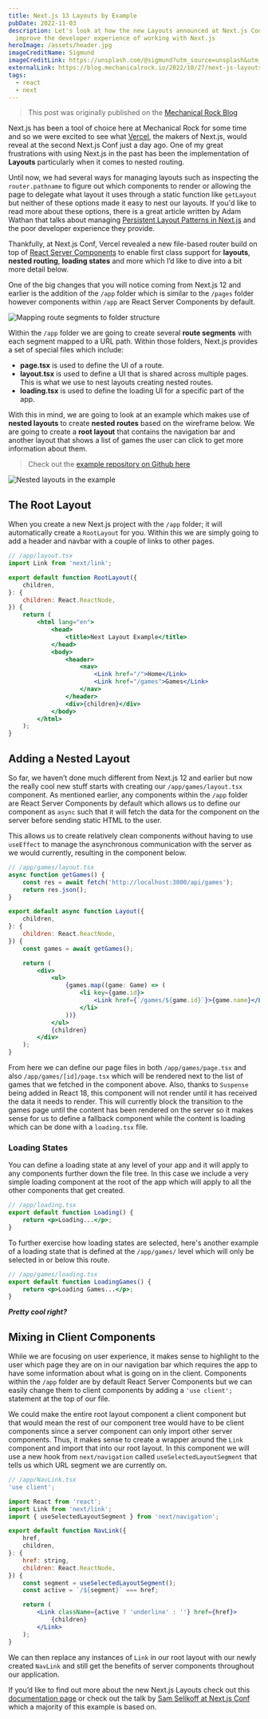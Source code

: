 ```yaml
---
title: Next.js 13 Layouts by Example
pubDate: 2022-11-03
description: Let's look at how the new Layouts announced at Next.js Conf 2022
  improve the developer experience of working with Next.js
heroImage: /assets/header.jpg
imageCreditName: Sigmund
imageCreditLink: https://unsplash.com/@sigmund?utm_source=unsplash&utm_medium=referral&utm_content=creditCopyText
externalLink: https://blog.mechanicalrock.io/2022/10/27/next-js-layouts-by-example.html
tags:
  - react
  - next
---
```


> This post was originally published on the [Mechanical Rock Blog](https://blog.mechanicalrock.io/2022/10/27/next-js-layouts-by-example.html)

Next.js has been a tool of choice here at Mechanical Rock for some time and so we were excited to see what [Vercel](https://vercel.com/), the makers of Next.js, would reveal at the second Next.js Conf just a day ago. One of my great frustrations with using Next.js in the past has been the implementation of **Layouts** particularly when it comes to nested routing.

Until now, we had several ways for managing layouts such as inspecting the `router.pathname` to figure out which components to render or allowing the page to delegate what layout it uses through a static function like `getLayout` but neither of these options made it easy to nest our layouts. If you'd like to read more about these options, there is a great article written by Adam Wathan that talks about managing [Persistent Layout Patterns in Next.js](https://adamwathan.me/2019/10/17/persistent-layout-patterns-in-nextjs/) and the poor developer experience they provide.

Thankfully, at Next.js Conf, Vercel revealed a new file-based router build on top of [React Server Components](https://beta.nextjs.org/docs/rendering/server-and-client-components#) to enable first class support for **layouts**, **nested routing**, **loading states** and more which I’d like to dive into a bit more detail below.

One of the big changes that you will notice coming from Next.js 12 and earlier is the addition of the `/app` folder which is similar to the `/pages` folder however components within `/app` are React Server Components by default.

![Mapping route segments to folder structure](/assets/route_segments.png)

Within the `/app` folder we are going to create several **route segments** with each segment mapped to a URL path. Within those folders, Next.js provides a set of special files which include:

- **page.tsx** is used to define the UI of a route.
- **layout.tsx** is used to define a UI that is shared across multiple pages. This is what we use to nest layouts creating nested routes.
- **loading.tsx** is used to define the loading UI for a specific part of the app.

With this in mind, we are going to look at an example which makes use of **nested layouts** to create **nested routes** based on the wireframe below. We are going to create a **root layout** that contains the navigation bar and another layout that shows a list of games the user can click to get more information about them.

> Check out the [example repository on Github here](https://github.com/MechanicalRock/next-layout-example)

![Nested layouts in the example](/assets/layout.png)

## The Root Layout

When you create a new Next.js project with the `/app` folder; it will automatically create a `RootLayout` for you. Within this we are simply going to add a header and navbar with a couple of links to other pages.

```jsx
// /app/layout.tsx
import Link from 'next/link';

export default function RootLayout({
	children,
}: {
	children: React.ReactNode,
}) {
	return (
		<html lang="en">
			<head>
				<title>Next Layout Example</title>
			</head>
			<body>
				<header>
					<nav>
						<Link href="/">Home</Link>
						<Link href="/games">Games</Link>
					</nav>
				</header>
				<div>{children}</div>
			</body>
		</html>
	);
}
```

## Adding a Nested Layout

So far, we haven’t done much different from Next.js 12 and earlier but now the really cool new stuff starts with creating our `/app/games/layout.tsx` component. As mentioned earlier, any components within the `/app` folder are React Server Components by default which allows us to define our component as `async` such that it will fetch the data for the component on the server before sending static HTML to the user.

This allows us to create relatively clean components without having to use `useEffect` to manage the asynchronous communication with the server as we would currently, resulting in the component below.

```jsx
// /app/games/layout.tsx
async function getGames() {
	const res = await fetch('http://localhost:3000/api/games');
	return res.json();
}

export default async function Layout({
	children,
}: {
	children: React.ReactNode,
}) {
	const games = await getGames();

	return (
		<div>
			<ul>
				{games.map((game: Game) => (
					<li key={game.id}>
						<Link href={`/games/${game.id}`}>{game.name}</Link>
					</li>
				))}
			</ul>
			{children}
		</div>
	);
}
```

From here we can define our page files in both `/app/games/page.tsx` and also `/app/games/[id]/page.tsx` which will be rendered next to the list of games that we fetched in the component above. Also, thanks to `Suspense` being added in React 18, this component will not render until it has received the data it needs to render. This will currently block the transition to the games page until the content has been rendered on the server so it makes sense for us to define a fallback component while the content is loading which can be done with a `loading.tsx` file.

### Loading States

You can define a loading state at any level of your app and it will apply to any components further down the file tree. In this case we include a very simple loading component at the root of the app which will apply to all the other components that get created.

```jsx
// /app/loading.tsx
export default function Loading() {
	return <p>Loading...</p>;
}
```

To further exercise how loading states are selected, here's another example of a loading state that is defined at the `/app/games/` level which will only be selected in or below this route.

```jsx
// /app/games/loading.tsx
export default function LoadingGames() {
	return <p>Loading Games...</p>;
}
```

**_Pretty cool right?_**

## Mixing in Client Components

While we are focusing on user experience, it makes sense to highlight to the user which page they are on in our navigation bar which requires the app to have some information about what is going on in the client. Components within the `/app` folder are by default React Server Components but we can easily change them to client components by adding a `'use client';` statement at the top of our file.

We could make the entire root layout component a client component but that would mean the rest of our component tree would have to be client components since a server component can only import other server components. Thus, it makes sense to create a wrapper around the `Link` component and import that into our root layout. In this component we will use a new hook from `next/navigation` called `useSelectedLayoutSegment` that tells us which URL segment we are currently on.

```jsx
// /app/NavLink.tsx
'use client';

import React from 'react';
import Link from 'next/link';
import { useSelectedLayoutSegment } from 'next/navigation';

export default function NavLink({
	href,
	children,
}: {
	href: string,
	children: React.ReactNode,
}) {
	const segment = useSelectedLayoutSegment();
	const active = `/${segment}` === href;

	return (
		<Link className={active ? 'underline' : ''} href={href}>
			{children}
		</Link>
	);
}
```

We can then replace any instances of `Link` in our root layout with our newly created `NavLink` and still get the benefits of server components throughout our application.

If you’d like to find out more about the new Next.js Layouts check out this [documentation page](https://beta.nextjs.org/docs/routing/pages-and-layouts) or check out the talk by [Sam Selikoff at Next.js Conf](https://youtu.be/6mQ3M1CUGnk) which a majority of this example is based on.
